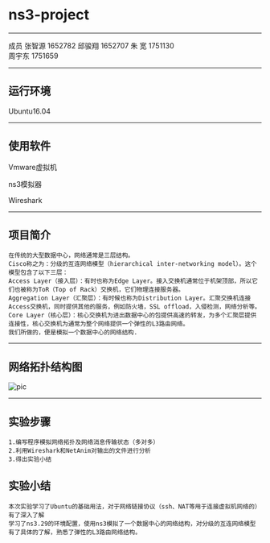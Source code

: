 # ns3-project
---




成员
张智源	1652782	
邱骏翔	1652707	
朱    宽     1751130	
周宇东	1751659

---

## 运行环境

Ubuntu16.04 

---

## 使用软件

Vmware虚拟机

ns3模拟器

Wireshark

---

## 项目简介
	在传统的大型数据中心，网络通常是三层结构。
	Cisco称之为：分级的互连网络模型（hierarchical inter-networking model）。这个模型包含了以下三层：
	Access Layer（接入层）：有时也称为Edge Layer。接入交换机通常位于机架顶部，所以它们也被称为ToR（Top of Rack）交换机，它们物理连接服务器。
	Aggregation Layer（汇聚层）：有时候也称为Distribution Layer。汇聚交换机连接Access交换机，同时提供其他的服务，例如防火墙，SSL offload，入侵检测，网络分析等。
	Core Layer（核心层）：核心交换机为进出数据中心的包提供高速的转发，为多个汇聚层提供连接性，核心交换机为通常为整个网络提供一个弹性的L3路由网络。
	我们所做的，便是模拟一个数据中心的网络结构.

---

## 网络拓扑结构图

![pic](https://github.com/acdzh/ns3-project/blob/master/img/dc.jpg)

---

## 实验步骤

	1.编写程序模拟网络拓扑及网络消息传输状态（多对多）
	2.利用Wireshark和NetAnim对输出的文件进行分析
	3.得出实验小结
## 实验小结

	本次实验学习了Ubuntu的基础用法，对于网络链接协议（ssh、NAT等用于连接虚拟机网络的）有了深入了解
	学习了ns3.29的环境配置，使用ns3模拟了一个数据中心的网络结构，对分级的互连网络模型有了具体的了解，熟悉了弹性的L3路由网络结构。



